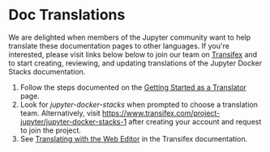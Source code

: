 # Doc Translations

We are delighted when members of the Jupyter community want to help translate these documentation pages to other languages. If you're interested, please visit links below below to join our team on [Transifex](https://transifex.com) and to start creating, reviewing, and updating translations of the Jupyter Docker Stacks documentation.

1. Follow the steps documented on the [Getting Started as a Translator](https://docs.transifex.com/getting-started-1/translators) page.
2. Look for _jupyter-docker-stacks_ when prompted to choose a translation team. Alternatively, visit <https://www.transifex.com/project-jupyter/jupyter-docker-stacks-1> after creating your account and request to join the project.
3. See [Translating with the Web Editor](https://docs.transifex.com/translation/translating-with-the-web-editor) in the Transifex documentation.
